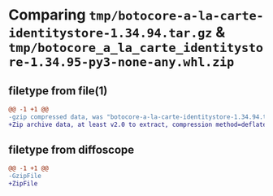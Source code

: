 # Comparing `tmp/botocore-a-la-carte-identitystore-1.34.94.tar.gz` & `tmp/botocore_a_la_carte_identitystore-1.34.95-py3-none-any.whl.zip`

## filetype from file(1)

```diff
@@ -1 +1 @@
-gzip compressed data, was "botocore-a-la-carte-identitystore-1.34.94.tar", last modified: Tue Apr 30 01:01:31 2024, max compression
+Zip archive data, at least v2.0 to extract, compression method=deflate
```

## filetype from diffoscope

```diff
@@ -1 +1 @@
-GzipFile
+ZipFile
```

